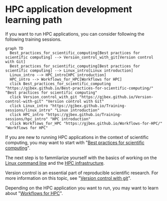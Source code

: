 # HPC application development learning path

If you want to run HPC applications, you can consider following the
following training sessions.


```mermaid
graph TD
  Best_practices_for_scientific_computing[Best practices for scientific computing] --> Version_control_with_git[Version control with Git]
  Best_practices_for_scientific_computing[Best practices for scientific computing] --> Linux_intro[Linux introduction]
  Linux_intro --> HPC_intro[HPC introduction]
  HPC_intro --> Workflows_for_HPC[Workflows for HPC]
  click Best_practices_for_scientific_computing "https://gjbex.github.io/Best-practices-for-scientific-computing/" "Best practices for scientific computing"
  click Version_control_with_git "https://gjbex.github.io/Version-control-with-git" "Version control with Git"
  click Linux_intro "https://gjbex.github.io/Training-sessions/linux_intro" "Linux introduction"
  click HPC_intro "https://gjbex.github.io/Training-sessions/hpc_intro" "HPC introduction"
  click Workflows_for_HPC "https://gjbex.github.io/Workflows-for-HPC/" "Workflows for HPC"
```

If you are new to running HPC applications in the context of scientific
computing, you may want to start with "[Best practices for scientific
computing](best_practices_for_scientific_computing.md)".

The next step is to fammliarize yourself with the basics of working on the
[Linux command line](https://gjbex.github.io/Training-sessions/linux_intro) and
the [HPC infrastructure](https://gjbex.github.io/Training-sessions/hpc_intro).

Version control is an essential part of reproducible scientific research.  For
more information on this topic, see "[Version control with
git](https://gjbex.github.io/Version-control-with-git)".

Depending on the HPC application you want to run, you may want to learn
about "[Workflows for
HPC](https://gjbex.github.io/Workflows-for-HPC/)".
